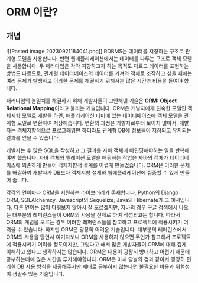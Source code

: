 # ORM 이란?
## 개념
![[Pasted image 20230921184041.png]]
RDBMS는 데이터를 저장하는 구조로 관계형 모델을 사용합니다. 반면 웹애플리케이션에서는 데이터를 다루는 구조로 객체 모델을 사용합니다. 두 패러다임은 각각 지향하고자 하는 목적도 다르고 데이터를 표현하는 방법도 다르므로, 관계형 데이터베이스의 데이터를 가져와 객체로 조작하고 싶을 때에는 여러 문제가 발생하고 이러한 문제를 해결하기 위해서는 많은 시간과 비용을 들여야 합니다.

패러다임의 불일치를 해결하기 위해 개발자들이 고안해낸 기술은 **ORM: Object Relational Mapping**이라고 불리는 기술입니다. ORM은 개발자에게 친숙한 모델인 객체지향 모델로 개발을 하면, 애플리케이션 너머에 있는 데이터베이스에 객체 모델을 관계형 모델로 변환하여 저장해줍니다. 변환의 과정은 개발자로부터 보이지 않아서, 개발자는 [객체지향](Object-oriented%20Programming)적으로 프로그래밍만 하더라도 관계형 DB에 정보들이 저장되고 유지되는 결과를 얻을 수 있습니다.

개발자는 수 많은 SQL을 작성하고 그 결과를 자바 객체에 바인딩해야하는 일을 반복해야만 했습니다. 자바 객체와 릴레이션 모델을 매핑하는 작업은 자바의 객체가 데이터베이스에 의존하게 만들어 객체지향적 설계를 어렵게 만들었습니다. ORM은 이러한 문제를 해결하여 개발자가 DB보다 객체지향 설계와 웹애플리케이션에 집중할 수 있게 만들어 줍니다.

각각의 언어마다 ORM을 지원하는 라이브러리가 존재합니다. Python의 Django ORM, SQLAlchemcy, Javascript의 Sequelize, Java의 Hibernate가 그 예시입니다. 다른 언어는 많이 다뤄보지 않아서 잘 모르겠지만, 자바의 경우 구글 검색에서 나오는 대부분의 레퍼런스들이 ORM의 사용을 전제로 하여 작성되고는 합니다. 따라서 ORM의 개념을 모르는 경우 이러한 레퍼런스들을 참고하고 프로젝트에 적용시키기 어려울 수 있습니다.
하지만 ORM은 굉장히 어려운 기술입니다. 대부분의 레퍼런스에서 ORM의 사용을 당연시 여기다보니 ORM을 사용하지 않으면 무언가 참고해서 프로젝트에 적용시키기 어려울 정도이지만, 그렇다고 해서 많은 개발자들이 ORM에 대해 깊게 이해하고 있다고 생각하지는 않습니다. ORM은 내용이 굉장히 방대하고 어렵기 때문에 공부하는데에 많은 시간을 투자해야합니다. ORM은 마치 양날의 검과 같아서 굉장히 편리한 DB 사용 방식을 제공해주지만 제대로 공부하지 않는다면 불필요한 비용과 위험성이 생길수 있는 기술입니다.

